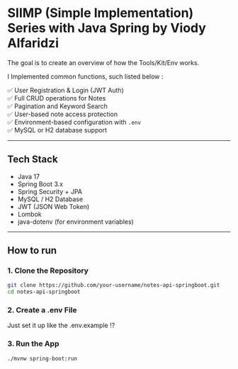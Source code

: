 # SIIMP (Simple Implementation) Series with Java Spring by Viody Alfaridzi

The goal is to create an overview of how the Tools/Kit/Env works.

I Implemented common functions, such listed below :

✅ User Registration & Login (JWT Auth)  
✅ Full CRUD operations for Notes  
✅ Pagination and Keyword Search  
✅ User-based note access protection  
✅ Environment-based configuration with `.env`  
✅ MySQL or H2 database support

---

## Tech Stack

- Java 17
- Spring Boot 3.x
- Spring Security + JPA
- MySQL / H2 Database
- JWT (JSON Web Token)
- Lombok
- java-dotenv (for environment variables)

---

## How to run

### 1. Clone the Repository

```bash
git clone https://github.com/your-username/notes-api-springboot.git
cd notes-api-springboot
```
### 2. Create a .env File
Just set it up like the .env.example !?

### 3. Run the App
```bash
./mvnw spring-boot:run
```